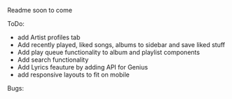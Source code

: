 Readme soon to come

ToDo:

- add Artist profiles tab
- Add recently played, liked songs, albums to sidebar and save liked stuff
- Add play queue functionality to album and playlist components
- Add search functionality
- Add Lyrics feauture by adding API for Genius
- add responsive layouts to fit on mobile

Bugs:
